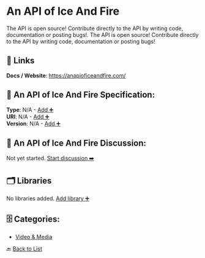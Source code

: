 # An API of Ice And Fire

The API is open source! Contribute directly to the API by writing code, documentation or posting bugs!.  The API is open source! Contribute directly to the API by writing code, documentation or posting bugs!

##  🔗 Links
**Docs / Website**: https://anapioficeandfire.com/

## 🧬 An API of Ice And Fire Specification:
**Type**: N/A - [Add ➕](https://github.com/apis-list/apis-list/edit/main/apis.yaml#L746)  
**URI**: N/A - [Add ➕](https://github.com/apis-list/apis-list/edit/main/apis.yaml#L746)  
**Version**: N/A - [Add ➕](https://github.com/apis-list/apis-list/edit/main/apis.yaml#L746)

## 💬 An API of Ice And Fire Discussion:
Not yet started. [Start discussion ➡️](https://github.com/apis-list/apis-list/discussions/new)

## 🗂️ Libraries

No libraries added. [Add library ➕](https://github.com/apis-list/apis-list/edit/main/apis.yaml#L746)    


## 🗄️ Categories:
- [Video & Media](https://github.com/apis-list/apis-list#video--media-)

🔙  [Back to List](https://github.com/apis-list/apis-list)
